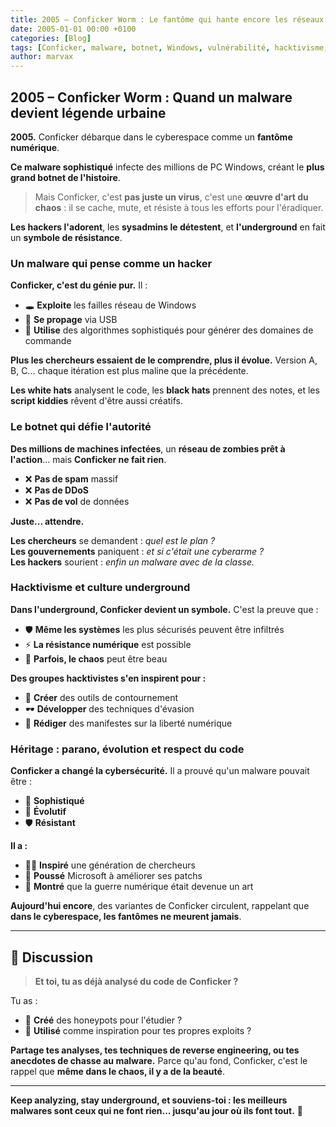 ```yaml
---
title: 2005 – Conficker Worm : Le fantôme qui hante encore les réseaux
date: 2005-01-01 00:00 +0100
categories: [Blog]
tags: [Conficker, malware, botnet, Windows, vulnérabilité, hacktivisme, underground]
author: marvax
---
```


## 2005 – Conficker Worm : Quand un malware devient légende urbaine

**2005.** Conficker débarque dans le cyberespace comme un **fantôme numérique**.

**Ce malware sophistiqué** infecte des millions de PC Windows, créant le **plus grand botnet de l'histoire**.

> Mais Conficker, c'est **pas juste un virus**, c'est une **œuvre d'art du chaos** : il se cache, mute, et résiste à tous les efforts pour l'éradiquer.

**Les hackers l'adorent**, les **sysadmins le détestent**, et **l'underground** en fait un **symbole de résistance**.

### Un malware qui pense comme un hacker

**Conficker, c'est du génie pur.** Il :
- 🕳️ **Exploite** les failles réseau de Windows
- 💾 **Se propage** via USB
- 🧮 **Utilise** des algorithmes sophistiqués pour générer des domaines de commande

**Plus les chercheurs essaient de le comprendre, plus il évolue.** Version A, B, C... chaque itération est plus maline que la précédente.

**Les white hats** analysent le code, les **black hats** prennent des notes, et les **script kiddies** rêvent d'être aussi créatifs.

### Le botnet qui défie l'autorité

**Des millions de machines infectées**, un **réseau de zombies prêt à l'action**... mais **Conficker ne fait rien**.

- ❌ **Pas de spam** massif
- ❌ **Pas de DDoS**
- ❌ **Pas de vol** de données

**Juste... attendre.**

**Les chercheurs** se demandent : *quel est le plan ?*  
**Les gouvernements** paniquent : *et si c'était une cyberarme ?*  
**Les hackers** sourient : *enfin un malware avec de la classe.*

### Hacktivisme et culture underground

**Dans l'underground, Conficker devient un symbole.** C'est la preuve que :
- 🛡️ **Même les systèmes** les plus sécurisés peuvent être infiltrés
- ⚡ **La résistance numérique** est possible
- 🎨 **Parfois, le chaos** peut être beau

**Des groupes hacktivistes s'en inspirent pour :**
- 🔧 **Créer** des outils de contournement
- 🕶️ **Développer** des techniques d'évasion
- 📜 **Rédiger** des manifestes sur la liberté numérique

### Héritage : parano, évolution et respect du code

**Conficker a changé la cybersécurité.** Il a prouvé qu'un malware pouvait être :
- 🧠 **Sophistiqué**
- 🔄 **Évolutif**
- 🛡️ **Résistant**

**Il a :**
- 👨‍🔬 **Inspiré** une génération de chercheurs
- 🔧 **Poussé** Microsoft à améliorer ses patchs
- 🎨 **Montré** que la guerre numérique était devenue un art

**Aujourd'hui encore**, des variantes de Conficker circulent, rappelant que **dans le cyberespace, les fantômes ne meurent jamais**.

---

## 💬 Discussion

> **Et toi, tu as déjà analysé du code de Conficker ?**

Tu as :
- 🔬 **Créé** des honeypots pour l'étudier ?
- 🎯 **Utilisé** comme inspiration pour tes propres exploits ?

**Partage tes analyses, tes techniques de reverse engineering, ou tes anecdotes de chasse au malware.** Parce qu'au fond, Conficker, c'est le rappel que **même dans le chaos, il y a de la beauté**.

---

**Keep analyzing, stay underground, et souviens-toi : les meilleurs malwares sont ceux qui ne font rien... jusqu'au jour où ils font tout.** 👻